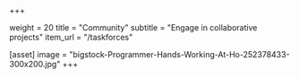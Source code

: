  +++

 weight = 20
 title = "Community"
 subtitle = "Engage in collaborative projects"
 item_url = "/taskforces"

[asset]
image = "bigstock-Programmer-Hands-Working-At-Ho-252378433-300x200.jpg"
+++
